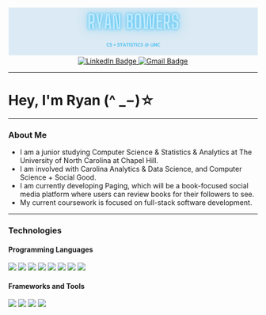 <div id='header' align="center">
<img src='widephoto.png'>
</div>

<div id="badges" align="center"> 
<a href="https://www.linkedin.com/in/ryan-bowers-1007aa29a/">
  <img src="https://img.shields.io/badge/LinkedIn-0077B5?style=for-the-badge&logo=linkedin&logoColor=white" alt="LinkedIn Badge"/>
</a>
<a href="mailto:ryanb215@ad.unc.edu">
  <img src='https://img.shields.io/badge/Gmail-D14836?style=for-the-badge&logo=gmail&logoColor=white' alt="Gmail Badge" />
</a>
</div>

---
# Hey, I'm Ryan (^ _−)☆
---

### About Me

- I am a junior studying Computer Science & Statistics & Analytics at The University of North Carolina at Chapel Hill.
- I am involved with Carolina Analytics & Data Science, and Computer Science + Social Good.
- I am currently developing Paging, which will be a book-focused social media platform where users can review books for their followers to see.
- My current coursework is focused on full-stack software development.

---

### Technologies

#### Programming Languages
<div id="badges"> 
  <img src='https://img.shields.io/badge/python-3670A0?style=for-the-badge&logo=python&logoColor=ffdd54' />
  <img src='https://img.shields.io/badge/JavaScript-323330?style=for-the-badge&logo=javascript&logoColor=F7DF1E' />
  <img src='https://img.shields.io/badge/TypeScript-007ACC?style=for-the-badge&logo=typescript&logoColor=white' />
  <img src='https://img.shields.io/badge/Swift-FA7343?style=for-the-badge&logo=swift&logoColor=white' />
  <img src='https://img.shields.io/badge/Java-ED8B00?style=for-the-badge&logo=openjdk&logoColor=white' />
  <img src='https://img.shields.io/badge/R-276DC3?style=for-the-badge&logo=r&logoColor=white' />
  <img src='https://img.shields.io/badge/HTML-239120?style=for-the-badge&logo=html5&logoColor=white' />
  <img src='https://img.shields.io/badge/CSS-239120?&style=for-the-badge&logo=css3&logoColor=white' />
</div>

#### Frameworks and Tools
<div id="badges"> 
  <img src='https://img.shields.io/badge/next.js-000000?style=for-the-badge&logo=nextdotjs&logoColor=white' />
  <img src='https://img.shields.io/badge/React-20232A?style=for-the-badge&logo=react&logoColor=61DAFB' />
  <img src='https://img.shields.io/badge/Angular-DD0031?style=for-the-badge&logo=angular&logoColor=white' />
  <img src='https://img.shields.io/badge/Supabase-181818?style=for-the-badge&logo=supabase&logoColor=white' />
</div>
